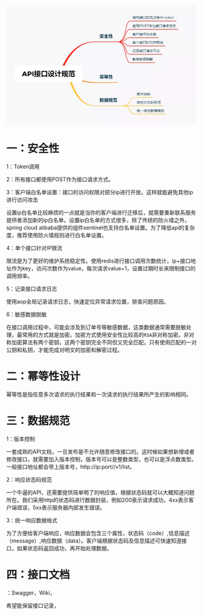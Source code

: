 ![图片](media/640.png)

# 一：安全性

1：Token调用

2：所有接口都使用POST作为接口请求方式。

3：客户端白名单设置：接口的访问权限对部分ip进行开放。这样就能避免其他ip进行访问攻击

设置ip白名单比较麻烦的一点就是当你的客户端进行迁移后，就需要重新联系服务提供者添加新的ip白名单。设置ip白名单的方式很多，除了传统的防火墙之外，spring cloud alibaba提供的组件sentinel也支持白名单设置。为了降低api的复杂度，推荐使用防火墙规则进行白名单设置。

4：单个接口针对IP限流

限流是为了更好的维护系统稳定性。使用redis进行接口调用次数统计，ip+接口地址作为key，访问次数作为value，每次请求value+1，设置过期时长来限制接口的调用频率。

5：记录接口请求日志

使用aop全局记录请求日志，快速定位异常请求位置，排查问题原因。

6：敏感数据脱敏

在接口调用过程中，可能会涉及到订单号等敏感数据，这类数据通常需要脱敏处理，最常用的方式就是加密。加密方式使用安全性比较高的`RSA`非对称加密。非对称加密算法有两个密钥，这两个密钥完全不同但又完全匹配。只有使用匹配的一对公钥和私钥，才能完成对明文的加密和解密过程。

# 二：幂等性设计

幂等性是指任意多次请求的执行结果和一次请求的执行结果所产生的影响相同。



# 三：数据规范

1：版本控制

一套成熟的API文档，一旦发布是不允许随意修改接口的。这时候如果想新增或者修改接口，就需要加入版本控制，版本号可以是整数类型，也可以是浮点数类型。一般接口地址都会带上版本号，http://ip:port//v1/list。

2：响应状态码规范

一个牛逼的API，还需要提供简单明了的响应值，根据状态码就可以大概知道问题所在。我们采用http的状态码进行数据封装，例如200表示请求成功，4xx表示客户端错误，5xx表示服务器内部发生错误。

3：统一响应数据格式

为了方便给客户端响应，响应数据会包含三个属性，状态码（code）,信息描述（message）,响应数据（data）。客户端根据状态码及信息描述可快速知道接口，如果状态码返回成功，再开始处理数据。



# 四：接口文档

：Swagger，Wiki，

希望能保留接口记录，